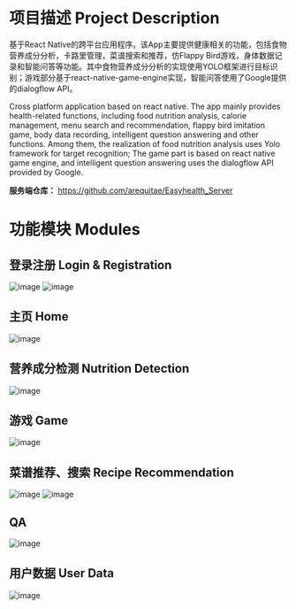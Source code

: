 # 项目描述 Project Description
基于React Native的跨平台应用程序。该App主要提供健康相关的功能，包括食物营养成分分析，卡路里管理，菜谱搜索和推荐，仿Flappy Bird游戏，身体数据记录和智能问答等功能。其中食物营养成分分析的实现使用YOLO框架进行目标识别；游戏部分基于react-native-game-engine实现，智能问答使用了Google提供的dialogflow API。

Cross platform application based on react native. The app mainly provides health-related functions, including food nutrition analysis, calorie management, menu search and recommendation, flappy bird imitation game, body data recording, intelligent question answering and other functions. Among them, the realization of food nutrition analysis uses Yolo framework for target recognition; The game part is based on react native game engine, and intelligent question answering uses the dialogflow API provided by Google.


**服务端仓库：** https://github.com/arequitae/Easyhealth_Server

# 功能模块 Modules
## 登录注册 Login & Registration
![image](https://github.com/arequitae/EasyHealth_app/blob/main/markdownImg/login.png) 
![image](https://github.com/arequitae/EasyHealth_app/blob/main/markdownImg/register.png) 

## 主页 Home
![image](https://github.com/arequitae/EasyHealth_app/blob/main/markdownImg/home.png) 

## 营养成分检测 Nutrition Detection
![image](https://github.com/arequitae/EasyHealth_app/blob/main/markdownImg/detecting.png) 

## 游戏 Game
![image](https://github.com/arequitae/EasyHealth_app/blob/main/markdownImg/game.png) 

## 菜谱推荐、搜索 Recipe Recommendation
![image](https://github.com/arequitae/EasyHealth_app/blob/main/markdownImg/recipe.png) 
![image](https://github.com/arequitae/EasyHealth_app/blob/main/markdownImg/recipeDetail.png) 

## QA
![image](https://github.com/arequitae/EasyHealth_app/blob/main/markdownImg/QA.png) 

## 用户数据 User Data
![image](https://github.com/arequitae/EasyHealth_app/blob/main/markdownImg/data.png) 
